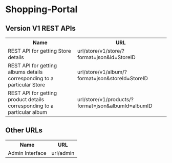 Shopping-Portal
===============

Version V1 REST APIs
-------------------------------

<table>
<tr>
<th>Name</th><th>URL</th>
</tr>
<tr>
<td>
REST API for getting Store details
</td>
<td>
url/store/v1/store/?format=json&id=StoreID
</td>
</tr>
<tr>
<td>
REST API for getting albums details corresponding to a particular Store
</td>
<td>
url/store/v1/album/?format=json&storeId=StoreID
</td>
</tr>
<tr>
<td>
REST API for getting product details corresponding to a particular album
</td>
<td>
url/store/v1/products/?format=json&albumId=albumID
</td>
</tr>
</table>

Other URLs
-------------------------------


<table>
<tr>
<th>Name</th><th>URL</th>
</tr>
<tr>
<td>
Admin Interface
</td>
<td>
url/admin
</td>
</tr>
</table>
